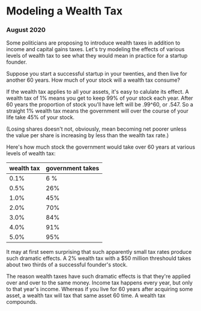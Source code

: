 # Modeling a Wealth Tax
### August 2020

Some politicians are proposing to introduce wealth taxes in addition to
income and capital gains taxes. Let's try modeling the effects of
various levels of wealth tax to see what they would mean in practice for
a startup founder.

Suppose you start a successful startup in your twenties, and then live
for another 60 years. How much of your stock will a wealth tax consume?

If the wealth tax applies to all your assets, it's easy to calulate its
effect. A wealth tax of 1% means you get to keep 99% of your stock each
year. After 60 years the proportion of stock you'll have left will be
.99^60, or .547. So a straight 1% wealth tax means the government will
over the course of your life take 45% of your stock.

(Losing shares doesn't not, obviously, mean becoming net poorer unless
the value per share is increasing by less than the wealth tax rate.)


Here's how much stock the government would take over 60 years at various
levels of wealth tax:

| wealth tax | government takes |
| ---------- | ------|
| 0.1% | 6 % |
| 0.5% | 26% |
| 1.0% | 45% |
| 2.0% | 70% |
| 3.0% | 84% |
| 4.0% | 91% |
| 5.0% | 95% |

It may at first seem surprising that such apparently small tax rates
produce such dramatic effects. A 2% wealth tax with a $50 million
threshould takes about two thirds of a successful founder's stock.

The reason wealth taxes have such dramatic effects is that they're
applied over and over to the same money. Income tax happens every year,
but only to that year's income. Whereas if you live for 60 years after
acquiring some asset, a wealth tax will tax that same asset 60 time. A
wealth tax compounds.
